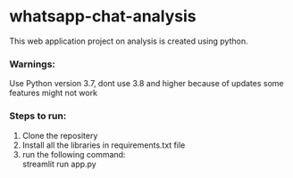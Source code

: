 # whatsapp-chat-analysis
  This web application project on analysis is created using python.

### Warnings:
  Use Python version 3.7, dont use 3.8 and higher because of updates some features might not work
  
### Steps to run:
1. Clone the repositery
2. Install all the libraries in requirements.txt file
3. run the following command: <br/>
  streamlit run app.py
